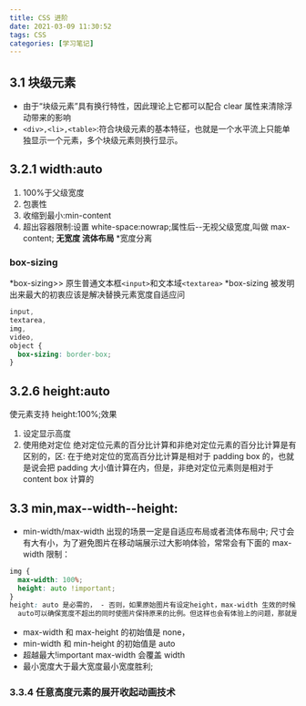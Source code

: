 ```yaml
---
title: CSS 进阶
date: 2021-03-09 11:30:52
tags: CSS
categories: [学习笔记]
---
```


## 3.1 块级元素

- 由于“块级元素”具有换行特性，因此理论上它都可以配合 clear 属性来清除浮动带来的影响
- `<div>,<li>,<table>`:符合块级元素的基本特征，也就是一个水平流上只能单独显示一个元素，多个块级元素则换行显示。

## 3.2.1 width:auto

1.  100%于父级宽度
2.  包裹性
3.  收缩到最小:min-content
4.  超出容器限制:设置 white-space:nowrap;属性后--无视父级宽度,叫做 max-content;
    **无宽度 流体布局** \*宽度分离

### box-sizing

*box-sizing>> 原生普通文本框`<input>`和文本域`<textarea>`
*box-sizing 被发明出来最大的初衷应该是解决替换元素宽度自适应问

```css
input,
textarea,
img,
video,
object {
  box-sizing: border-box;
}
```

## 3.2.6 height:auto

使元素支持 height:100%;效果

1.  设定显示高度
2.  使用绝对定位
    绝对定位元素的百分比计算和非绝对定位元素的百分比计算是有区别的，区:
    在于绝对定位的宽高百分比计算是相对于 padding box 的，也就是说会把 padding 大小值计算在内，但是，非绝对定位元素则是相对于 content box 计算的

## 3.3 min,max--width--height:

- min-width/max-width 出现的场景一定是自适应布局或者流体布局中;
  尺寸会有大有小，为了避免图片在移动端展示过大影响体验，常常会有下面的 max-width 限制：

```css
img {
  max-width: 100%;
  height: auto !important;
}
height: auto 是必需的， - 否则，如果原始图片有设定height，max-width 生效的时候，图片就会被水平压缩。 - 强制 height 为
  auto可以确保宽度不超出的同时使图片保持原来的比例。但这样也会有体验上的问题，那就是在加载时图片占据高度会从 0 - 变成计算高度，图文会有明显的瀑布式下落。;
```

- max-width 和 max-height 的初始值是 none，
- min-width 和 min-height 的初始值是 auto
- 超越最大!important max-width 会覆盖 width
- 最小宽度大于最大宽度最小宽度胜利;

### 3.3.4 任意高度元素的展开收起动画技术
